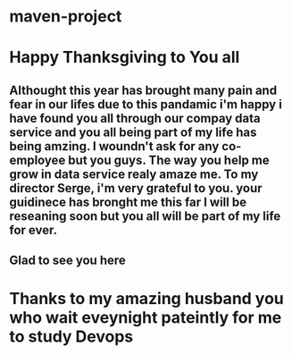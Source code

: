 # maven-project

<h1>Happy Thanksgiving to You all</h1>
<h2> Althought this year has brought many pain and fear in our lifes due to this    pandamic
i'm happy i have found you all through our compay data service and you all being    part of my life has being  amzing. I woundn't ask for any co-employee but you guys. The way you help me grow in data service realy amaze me. To my director Serge, i'm  very grateful to you. your guidinece has bronght me this far I will be reseaning    soon but you all will be part of my life for ever.</h2>
<h2> Glad to see you here </h3>
<h1> Thanks to my amazing husband you who wait eveynight pateintly for me to study  Devops</h1>


